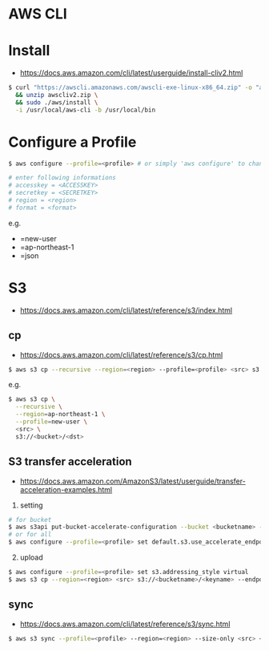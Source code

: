 # AWS CLI


# Install
- https://docs.aws.amazon.com/cli/latest/userguide/install-cliv2.html
```sh
$ curl "https://awscli.amazonaws.com/awscli-exe-linux-x86_64.zip" -o "awscliv2.zip" \
  && unzip awscliv2.zip \
  && sudo ./aws/install \
  -i /usr/local/aws-cli -b /usr/local/bin
```


# Configure a Profile
```sh
$ aws configure --profile=<profile> # or simply 'aws configure' to change main config.

# enter following informations
# accesskey = <ACCESSKEY>
# secretkey = <SECRETKEY>
# region = <region>
# format = <format> 
```
e.g. 
- <profile>=new-user
- <region>=ap-northeast-1
- <format>=json



# S3 
- https://docs.aws.amazon.com/cli/latest/reference/s3/index.html


## cp
- https://docs.aws.amazon.com/cli/latest/reference/s3/cp.html
```sh
$ aws s3 cp --recursive --region=<region> --profile=<profile> <src> s3://<bucket name>/<path to upload> 
``` 

e.g. 
```sh
$ aws s3 cp \
  --recursive \
  --region=ap-northeast-1 \
  --profile=new-user \
  <src> \
  s3://<bucket>/<dst> 
```


## S3 transfer acceleration 
- https://docs.aws.amazon.com/AmazonS3/latest/userguide/transfer-acceleration-examples.html

1. setting
```sh
# for bucket
$ aws s3api put-bucket-accelerate-configuration --bucket <bucketname> --accelerate-configuration Status=Enabled
# or for all 
$ aws configure --profile=<profile> set default.s3.use_accelerate_endpoint true
```

2. upload 
```sh 
$ aws configure --profile=<profile> set s3.addressing_style virtual
$ aws s3 cp --region=<region> <src> s3://<bucketname>/<keyname> --endpoint-url http://s3-accelerate.amazonaws.com
```


## sync
- https://docs.aws.amazon.com/cli/latest/reference/s3/sync.html

```sh
$ aws s3 sync --profile=<profile> --region=<region> --size-only <src> <dst>
```